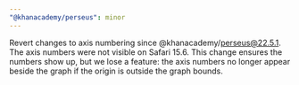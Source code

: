 ```yaml
---
"@khanacademy/perseus": minor
---
```


Revert changes to axis numbering since @khanacademy/perseus@22.5.1. The axis numbers were not visible on Safari 15.6. This change ensures the numbers show up, but we lose a feature: the axis numbers no longer appear beside the graph if the origin is outside the graph bounds.
